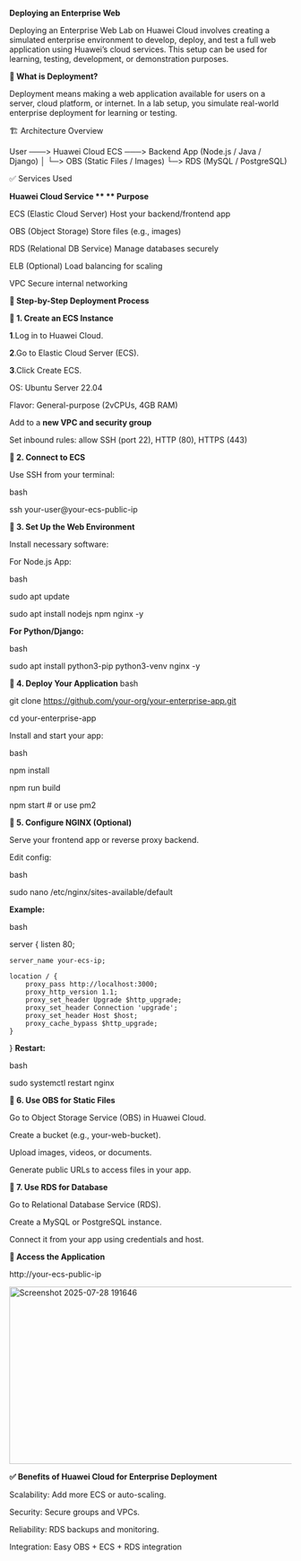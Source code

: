 **Deploying an Enterprise Web**

Deploying an Enterprise Web Lab on Huawei Cloud involves creating a simulated enterprise environment to develop, deploy, and test a full web application using Huawei’s cloud services. This setup can be used for learning, testing, development, or demonstration purposes.

**🧠 What is Deployment?**

Deployment means making a web application available for users on a server, cloud platform, or internet. In a lab setup, you simulate real-world enterprise deployment for learning or testing.

🏗️ Architecture Overview

User ───> Huawei Cloud ECS ───> Backend App (Node.js / Java / Django)
                        │
                        └─> OBS (Static Files / Images)
                        └─> RDS (MySQL / PostgreSQL)

✅ Services Used

**Huawei Cloud Service	**                                     ** Purpose**

ECS (Elastic Cloud Server)	                    Host your backend/frontend app

OBS (Object Storage)	                           Store files (e.g., images)

RDS (Relational DB Service)                     	Manage databases securely

ELB (Optional)	                                 Load balancing for scaling

VPC	                                             Secure internal networking

**🧪 Step-by-Step Deployment Process**

**🔹 1. Create an ECS Instance**

**1**.Log in to Huawei Cloud.

**2**.Go to Elastic Cloud Server (ECS).

**3**.Click Create ECS.

OS: Ubuntu Server 22.04

Flavor: General-purpose (2vCPUs, 4GB RAM)

Add to a **new VPC and security group**

Set inbound rules: allow SSH (port 22), HTTP (80), HTTPS (443)

**🔹 2. Connect to ECS**

Use SSH from your terminal:

bash  

ssh your-user@your-ecs-public-ip

**🔹 3. Set Up the Web Environment**

Install necessary software:

For Node.js App:

bash

sudo apt update

sudo apt install nodejs npm nginx -y

**For Python/Django:**

bash

sudo apt install python3-pip python3-venv nginx -y


**🔹 4. Deploy Your Application**
bash

git clone https://github.com/your-org/your-enterprise-app.git

cd your-enterprise-app

Install and start your app:

bash

npm install

npm run build

npm start  # or use pm2

**🔹 5. Configure NGINX (Optional)**

Serve your frontend app or reverse proxy backend.

Edit config:

bash

sudo nano /etc/nginx/sites-available/default

**Example:**

bash

server {
    listen 80;
    
    server_name your-ecs-ip;

    location / {
        proxy_pass http://localhost:3000;
        proxy_http_version 1.1;
        proxy_set_header Upgrade $http_upgrade;
        proxy_set_header Connection 'upgrade';
        proxy_set_header Host $host;
        proxy_cache_bypass $http_upgrade;
    }
}
**Restart:**

bash

sudo systemctl restart nginx

**🔹 6. Use OBS for Static Files**

Go to Object Storage Service (OBS) in Huawei Cloud.

Create a bucket (e.g., your-web-bucket).

Upload images, videos, or documents.

Generate public URLs to access files in your app.

**🔹 7. Use RDS for Database**

Go to Relational Database Service (RDS).

Create a MySQL or PostgreSQL instance.

Connect it from your app using credentials and host.

**📡 Access the Application**

http://your-ecs-public-ip

<img width="637" height="316" alt="Screenshot 2025-07-28 191646" src="https://github.com/user-attachments/assets/201a1686-0b8d-4f3e-9ed6-f672bfa80e47" />


**✅ Benefits of Huawei Cloud for Enterprise Deployment**

Scalability: Add more ECS or auto-scaling.

Security: Secure groups and VPCs.

Reliability: RDS backups and monitoring.

Integration: Easy OBS + ECS + RDS integration

















